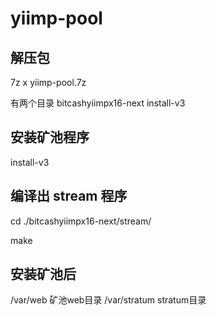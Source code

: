 # yiimp-pool
## 解压包
7z x yiimp-pool.7z

有两个目录 bitcashyiimpx16-next  install-v3

## 安装矿池程序
install-v3 

## 编译出 stream 程序
cd ./bitcashyiimpx16-next/stream/

make

## 安装矿池后 
/var/web 矿池web目录
/var/stratum stratum目录
